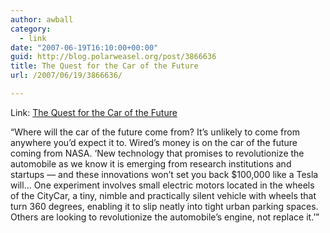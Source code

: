 ```yaml
---
author: awball
category:
  - link
date: "2007-06-19T16:10:00+00:00"
guid: http://blog.polarweasel.org/post/3866636
title: The Quest for the Car of the Future
url: /2007/06/19/3866636/

---
```

Link: [The Quest for the Car of the Future](http://rss.slashdot.org/~r/Slashdot/slashdot/~3/126206255/article.pl)

“Where will the car of the future come from? It’s unlikely to come from anywhere you’d expect it to. Wired’s money is on the car of the future coming from NASA. ‘New technology that promises to revolutionize the automobile as we know it is emerging from research institutions and startups &mdash; and these innovations won’t set you back $100,000 like a Tesla will… One experiment involves small electric motors located in the wheels of the CityCar, a tiny, nimble and practically silent vehicle with wheels that turn 360 degrees, enabling it to slip neatly into tight urban parking spaces. Others are looking to revolutionize the automobile’s engine, not replace it.’”
